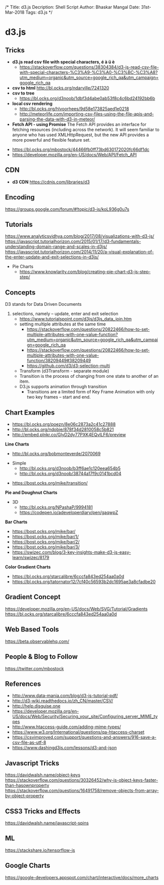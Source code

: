 /*
Title: d3.js
Decription: Shell Script
Author: Bhaskar Mangal
Date: 31st-Mar-2018
Tags: d3.js
*/

# d3.js

## Tricks

* **d3.js read csv file with special characters, é à ü è**
	- https://stackoverflow.com/questions/38304384/d3-js-read-csv-file-with-special-characters-%C3%A9-%C3%A0-%C3%BC-%C3%A8?utm_medium=organic&utm_source=google_rich_qa&utm_campaign=google_rich_qa
* **csv to html**
http://bl.ocks.org/ndarville/7241320
* **csv to tree**
	- https://bl.ocks.org/d3noob/1dbf3d4abe0ab53f8c4c6bd24192bb6b
* **local csv rendering**
	- http://bl.ocks.org/hlvoorhees/9d58e173825aed1e0218
	- http://meteorlife.com/importing-csv-files-using-the-file-apis-and-parsing-the-data-with-d3-in-meteor/
* **Fetch API - using Promise**
The Fetch API provides an interface for fetching resources (including across the network). It will seem familiar to anyone who has used XMLHttpRequest, but the new API provides a more powerful and flexible feature set.
- https://bl.ocks.org/mbostock/44466fb0ff73bd630172020fc66df1dc
- https://developer.mozilla.org/en-US/docs/Web/API/Fetch_API

## CDN
* **d3 CDN**
https://cdnjs.com/libraries/d3

## Encoding
https://groups.google.com/forum/#!topic/d3-js/koL936g0u7s

## Tutorials
https://www.analyticsvidhya.com/blog/2017/08/visualizations-with-d3-js/
https://javascript.tutorialhorizon.com/2015/01/17/d3-fundamentals-understanding-domain-range-and-scales-in-d3js/
https://javascript.tutorialhorizon.com/2014/11/20/a-visual-explanation-of-the-enter-update-and-exit-selections-in-d3js/
* Pie Charts
	- https://www.knowlarity.com/blog/creating-pie-chart-d3-js-step-step/


## Concepts
D3 stands for Data Driven Documents
1. selections, namely – update, enter and exit selection
	- https://www.tutorialspoint.com/d3js/d3js_data_join.htm
	* setting multiple attributes at the same time
		- https://stackoverflow.com/questions/20822466/how-to-set-multiple-attributes-with-one-value-function?utm_medium=organic&utm_source=google_rich_qa&utm_campaign=google_rich_qa
		- https://stackoverflow.com/questions/20822466/how-to-set-multiple-attributes-with-one-value-function/38209449#38209449
		- https://github.com/d3/d3-selection-multi
	* Transform (d3Transform - separate module)
	* Transition is the process of changing from one state to another of an item.
	* D3.js supports animation through transition
		- Transitions are a limited form of Key Frame Animation with only two key frames – start and end.

## Chart Examples
- https://bl.ocks.org/poezn/8e06c2873a2c41c27888
- http://bl.ocks.org/ndobie/878f34d2810058c5b821
- http://embed.plnkr.co/GlyD2dy77PXK4EQvILF6/preview

**Line Charts**
- http://bl.ocks.org/bobmonteverde/2070069
* Simple
	- http://bl.ocks.org/d3noob/b3ff6ae1c120eea654b5
	- http://bl.ocks.org/d3noob/38744a17f9c0141bcd04
- https://bost.ocks.org/mike/transition/

**Pie and Doughnut Charts**
* 3D
	- http://bl.ocks.org/NPashaP/9994181
	- https://codepen.io/adeveloperdiary/pen/gaqwpZ

**Bar Charts**
- https://bost.ocks.org/mike/bar/
- https://bost.ocks.org/mike/bar/1/
- https://bost.ocks.org/mike/bar/2/
- https://bost.ocks.org/mike/bar/3/
- https://swizec.com/blog/3-key-insights-make-d3-js-easy-learn/swizec/8179

**Color Gradient Charts**
- https://bl.ocks.org/starcalibre/6cccfa843ed254aa0a0d
- https://bl.ocks.org/tatornator12/7cf40c56593b2dc1695ae3a8cfadbe20

## Gradient Concept
https://developer.mozilla.org/en-US/docs/Web/SVG/Tutorial/Gradients
https://bl.ocks.org/starcalibre/6cccfa843ed254aa0a0d

## Web Based Tools
https://beta.observablehq.com/

## People & Blog to Follow
https://twitter.com/mbostock

## References
* http://www.data-mania.com/blog/d3-js-tutorial-pdf/
* http://d3-wiki.readthedocs.io/zh_CN/master/CSV/
* http://help.disguise.one
* https://developer.mozilla.org/en-US/docs/Web/Security/Securing_your_site/Configuring_server_MIME_types
* http://www.htaccess-guide.com/adding-mime-types/
* https://www.w3.org/International/questions/qa-htaccess-charset
* https://csvimproved.com/support/questions-and-answers/916-save-a-csv-file-as-utf-8
* https://www.dashingd3js.com/lessons/d3-and-json

## Javascript Tricks
https://davidwalsh.name/object-keys
https://stackoverflow.com/questions/30326452/why-is-object-keys-faster-than-hasownproperty
https://stackoverflow.com/questions/16491758/remove-objects-from-array-by-object-property

## CSS3 Tricks and Effects
https://davidwalsh.name/javascript-spins

## ML
https://stackshare.io/tensorflow-js

## Google Charts
https://google-developers.appspot.com/chart/interactive/docs/more_charts
